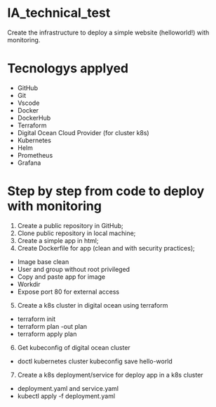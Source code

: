 # IA_technical_test
Create the infrastructure to deploy a simple website (helloworld!) with monitoring.
# Tecnologys applyed
- GitHub
- Git
- Vscode
- Docker
- DockerHub
- Terraform
- Digital Ocean Cloud Provider (for cluster k8s)
- Kubernetes
- Helm
- Prometheus
- Grafana

# Step by step from code to deploy with monitoring
1. Create a public repository in GitHub;
2. Clone public repository in local machine;
3. Create a simple app in html;
4. Create Dockerfile for app (clean and with security practices);
- Image base clean
- User and group without root privileged
- Copy and paste app for image 
- Workdir
- Expose port 80 for external access 
5. Create a k8s cluster in digital ocean using terraform
- terraform init
- terraform plan -out plan
- terraform apply plan
6. Get kubeconfig of digital ocean cluster 
- doctl kubernetes cluster kubeconfig save hello-world
7. Create a k8s deployment/service for deploy app in a k8s cluster
- deployment.yaml and service.yaml
- kubectl apply -f deployment.yaml 
